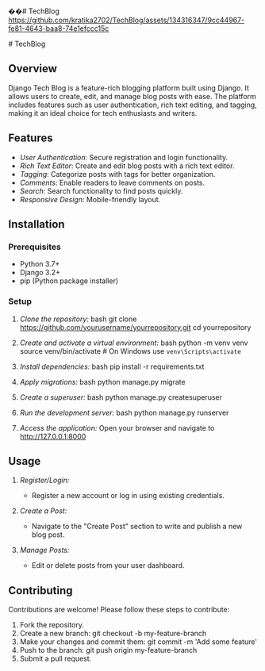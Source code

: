 ��#   T e c h B l o g 
 
https://github.com/kratika2702/TechBlog/assets/134316347/9cc44967-fe81-4643-baa8-74e1efccc15c

 # TechBlog

## Overview

Django Tech Blog is a feature-rich blogging platform built using Django. It allows users to create, edit, and manage blog posts with ease. The platform includes features such as user authentication, rich text editing, and tagging, making it an ideal choice for tech enthusiasts and writers.

## Features

- *User Authentication*: Secure registration and login functionality.
- *Rich Text Editor*: Create and edit blog posts with a rich text editor.
- *Tagging*: Categorize posts with tags for better organization.
- *Comments*: Enable readers to leave comments on posts.
- *Search*: Search functionality to find posts quickly.
- *Responsive Design*: Mobile-friendly layout.

## Installation

### Prerequisites

- Python 3.7+
- Django 3.2+
- pip (Python package installer)

### Setup

1. *Clone the repository:*
   bash
   git clone https://github.com/yourusername/yourrepository.git
   cd yourrepository
   

2. *Create and activate a virtual environment:*
   bash
   python -m venv venv
   source venv/bin/activate  # On Windows use `venv\Scripts\activate`
   

3. *Install dependencies:*
   bash
   pip install -r requirements.txt
   

4. *Apply migrations:*
   bash
   python manage.py migrate
   

5. *Create a superuser:*
   bash
   python manage.py createsuperuser
   

6. *Run the development server:*
   bash
   python manage.py runserver
   

7. *Access the application:*
   Open your browser and navigate to http://127.0.0.1:8000

## Usage

1. *Register/Login:*
   - Register a new account or log in using existing credentials.

2. *Create a Post:*
   - Navigate to the "Create Post" section to write and publish a new blog post.

3. *Manage Posts:*
   - Edit or delete posts from your user dashboard.



## Contributing

Contributions are welcome! Please follow these steps to contribute:

1. Fork the repository.
2. Create a new branch: git checkout -b my-feature-branch
3. Make your changes and commit them: git commit -m 'Add some feature'
4. Push to the branch: git push origin my-feature-branch
5. Submit a pull request.
